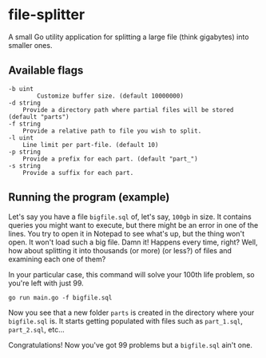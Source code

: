 # file-splitter
A small Go utility application for splitting a large file (think gigabytes) into smaller ones.

## Available flags
```
-b uint
        Customize buffer size. (default 10000000)
-d string
    Provide a directory path where partial files will be stored (default "parts")
-f string
    Provide a relative path to file you wish to split.
-l uint
    Line limit per part-file. (default 10)
-p string
    Provide a prefix for each part. (default "part_")
-s string
    Provide a suffix for each part.
```

## Running the program (example)
Let's say you have a file ```bigfile.sql``` of, let's say, ```100gb``` in size. It contains queries you might want to execute, but there might be an error in one of the lines. 
You try to open it in Notepad to see what's up, but the thing won't open. It won't load such a big file.
Damn it! Happens every time, right? Well, how about splitting it into thousands (or more) (or less?) of files and examining each one of them?

In your particular case, this command will solve your 100th life problem, so you're left with just 99.

```
go run main.go -f bigfile.sql
```

Now you see that a new folder ```parts``` is created in the directory where your ```bigfile.sql``` is.
It starts getting populated with files such as ```part_1.sql```, ```part_2.sql```, etc...

Congratulations! Now you've got 99 problems but a ```bigfile.sql``` ain't one. 